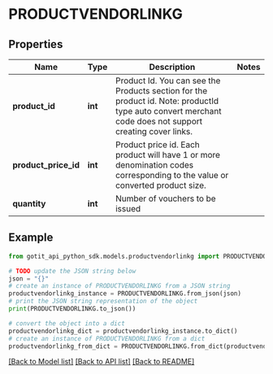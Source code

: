 # PRODUCTVENDORLINKG


## Properties

Name | Type | Description | Notes
------------ | ------------- | ------------- | -------------
**product_id** | **int** | Product Id. You can see the Products section for the product id. Note: productId type auto convert merchant code does not support creating cover links. | 
**product_price_id** | **int** | Product price id. Each product will have 1 or more denomination codes corresponding to the value or converted product size. | 
**quantity** | **int** | Number of vouchers to be issued | 

## Example

```python
from gotit_api_python_sdk.models.productvendorlinkg import PRODUCTVENDORLINKG

# TODO update the JSON string below
json = "{}"
# create an instance of PRODUCTVENDORLINKG from a JSON string
productvendorlinkg_instance = PRODUCTVENDORLINKG.from_json(json)
# print the JSON string representation of the object
print(PRODUCTVENDORLINKG.to_json())

# convert the object into a dict
productvendorlinkg_dict = productvendorlinkg_instance.to_dict()
# create an instance of PRODUCTVENDORLINKG from a dict
productvendorlinkg_from_dict = PRODUCTVENDORLINKG.from_dict(productvendorlinkg_dict)
```
[[Back to Model list]](../README.md#documentation-for-models) [[Back to API list]](../README.md#documentation-for-api-endpoints) [[Back to README]](../README.md)


